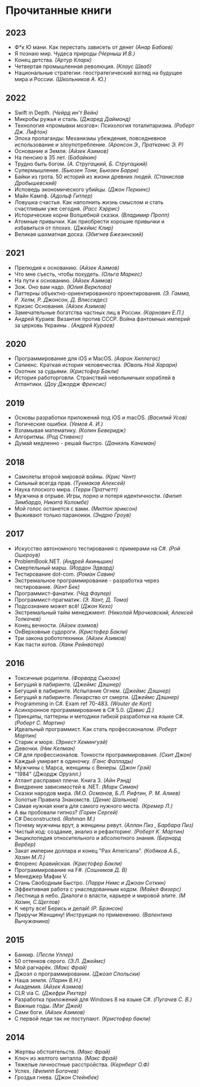 # Прочитанные книги

## 2023
- Ф*к Ю мани. Как перестать зависеть от денег *(Анар Бабаев)*
- Я познаю мир. Чудеса природы *(Черныш И.В.)*
- Конец детства. *(Артур Кларк)*
- Четвертая промышленная революция. *(Клаус Шваб)*
- Национальные стратегии: геостратегический взгляд на будущее мира и России. *(Школьников А. Ю.)*


## 2022
- Swift in Depth. *(Чейрд ин’т Вейн)*
- Микробы ружья и сталь. *(Джаред Даймонд)*
- Технология «промывки мозгов»: Психология тоталитаризма. *(Роберт Дж. Лифтон)*
- Эпоха пропаганды: Механизмы убеждения, повседневное использование и злоупотребление. *(Аронсон Э., Пратканис Э. Р)*
- Основание и Земля. *(Айзек Азимов)*
- На пенсию в 35 лет. *(Бабайкин)*
- Трудно быть богом. *(А. Стругацкий, Б. Стругацкий)*
- Супермышление. *(Бьюзен Тони, Бьюзен Барри)*
- Байки из грота. 50 историй из жизни древних людей. *(Станислав Дробышевский)*
- Исповедь экономического убийцы. *(Джон Перкинс)*
- Майн Кампф. *(Адольф Гитлер)*
- Ловушка счастья. Как наполнить жизнь смыслом и стать счастливым уже сегодня. *(Расс Хэррис)*
- Исторические корни Волшебной сказки. *(Владимир Пропп)*
- Атомные привычки. Как приобрести хорошие привычки и избавиться от плохих. *(Джеймс Клир)*
- Великая шахматная доска. *(Збигнев Бжезинский)*

## 2021
- Прелюдия к основанию. *(Айзек Азимов)*
- Что мне съесть, чтобы похудеть. *(Ольга Маркес)*
- На пути к основанию. *(Айзек Азимов)*
- Зож. Оно вам надо. *(Юлия Верклова)*
- Паттерны объектно-ориентированного проектирования. *(Э. Гамма, Р. Хелм, Р. Джонсон, Д. Влиссидес)*
- Кризис Основания. *(Айзек Азимов)*
- Замечательные богатства частных лиц в России. *(Карнович Е.П.)*
- Андрей Кураев: Византия против СССР. Война фантомных империй за церковь Украины . *(Андрей Кураев)*

## 2020
- Программирование для iOS и MacOS. *(Аарон Хиллегас)*
- Сапиенс. Краткая история человечества. *(Юваль Ной Харари)*
- Охотник за судьями. *(Кристофер Бакли)*
- История работорговли. Странствий невольничьих кораблей в Атлантики. *(Доу Джордж Френсис)*

## 2019
- Основы разработки приложений под iOS и macOS. *(Василий Усов)*
- Логические ошибки. *(Уемов А. И.)*
- Взламывая математику. *(Колин Беверидж)*
- Алгоритмы. *(Род Стивенс)*
- Думай медленно - решай быстро. *(Даниэль Канеман)*

## 2018
- Самолеты второй мировой войны. *(Крис Чент)*
- Сильный всегда прав. *(Тукмаков Алексей)*
- Наука плоского мира. *(Терри Пратчетт)*
- Мужчина в отрыве. Игры, порно и потеря идентичности. *(Филип Зимбардо, Никитá Коломбе)*
- Мой голос останется с вами. *(Милтон эриксон)*
- Выживают только параноики. *(Эндрю Гроув)*

## 2017
- Искусство автономного тестирования с примерами на C#. *(Рой Ошероув)*
- ProblemBook.NET. *(Андрей Акиньшин)*
- Смертельный марш. *(Йордон Эдвард)*
- Тестирование dot-com. *(Роман Савин)*
- Экстремальное программирование - разработка через тестирование. *(Кент Бек)*
- Программист-фанатик. *(Чед Фаулер)*
- Программист-прагматик. *(Э. Хант, Д. Тома)*
- Подсознание может всё! *(Джон Кехо)*
- Экстремальный тайм менеджмент. *(Николай Мрочковский, Алексей Толкачев)*
- Конец вечности. *(Айзек азимов)*
- ОнВерховные судороги. *(Кристофер Бакли)*
- Три закона робототехники. *(Айзек Азимов)*
- Как пасти котов. *(Ханк Рейнвотер)*

## 2016
- Токсичные родители. *(Форвард Сьюзан)*
- Бегущий в лабиринте. *(Джеймс Дэшнер)*
- Бегущий в лабиринте. Испытание Огнем. *(Джеймс Дэшнер)*
- Бегущий в лабиринте. Лекарство от смерти. *(Джеймс Дэшнер)*
- Programming in C#. Exam ref 70-483. *(Wouter de Kort)*
- Асинхронное программирование в C# 5.0. *(Дэвис Д.)*
- Принципы, паттерны и методики гибкой разработки на языке C#. *(Роберт С. Мартин)*
- Идеальный программист. Как стать профессионалом. *(Роберт Мартин)*
- Старик и море. *(Эрнест Хемингуэй)*
- Девочки. *(Ник Келман)*
- C# для профессионалов. Тонкости программирования. *(Скит Джон)*
- Каждый умирает в одиночку. *(Ганс Фаллады)*
- Мужчины с Марса, женщины с Венеры. *(Джон Грэй)*
- "1984" *(Джордж Оруэлл.)*
- Атлант расправил плечи. Книга 3. *(Айн Рэнд)*
- Внедрение зависимостей в .NET. *(Марк Симан)*
- Сказки народов мира. *(М.О. Османов, Б.Л. Рифтин, Р. М. Алиев)*
- Золотые Правила Знакомств. *(Денис Шальнов)*
- Самая нужная книга для самого нужного места. *(Кремер Л.)*
- А вы пробовали гипноз? *(Горин Сергей)*
- C# Deconstructed. *(Rahman M.)*
- Почему мужчины врут, а женщины ревут. *(Аллан Пиз , Барбара Пиз)*
- Чистый код: создание, анализ и рефакторинг. *(Роберт К. Мартин)*
- Энциклопедия относительного и абсолютного знания. *(Бернард Вербер)*
- Закат империи доллара и конец "Pax Americana". *(Кобяков А.Б., Хазин М.Л.)*
- Флоренс Аравийская. *(Кристофер Бакли)*
- Программирование на F#. *(Сошников Д. В)*
- Менеджер Мафии V.
- Стань Свободным Быстро. *(Ларри Нимс и Джоан Соткин)*
- Эффективная работа с унаследованным кодом. *(Майкл Физерс)*
- Лестница в небо. Диалоги о власти, карьере и мировой элите. *(М Хазин, С.Щеглов)*
- К черту все! Берись и делай! *(Р. Брэнсон)*
- Приручи Женщину! Инструкция по применению. *(Валентина Вычужанина)*

## 2015
- Банкир. *(Лесли Уллер)*
- 50 оттенков серого. *(Э.Л. Джеймс)*
- Мой рагнарёк. *(Макс Фрай)*
- Джоэл о программировании. *(Джоэл Спольски)*
- Наша земля. *(Ларин В.Н.)*
- Академия. *(Айзек Азимов)*
- CLR via C. *(Джефри Рихтер)*
- Разработка приложений для Windows 8 на языке C#. *(Пугачев С. В.)*
- Важные годы. *(Мэг Джей)*
- Сами боги. *(Айзек Азимов)*
- С первой леди так не поступают. *(Кристофер бакли)*

## 2014
- Жертвы обстоятельств. *(Макс Фрай)*
- Ключ из желтого металла. *(Макс Фрай)*
- Тяжелые личностные расстройства. *(Кернберг О.Ф)*
- Успех. *(Филипп Богачев)*
- Гроздья гнева. *(Джон Стейнбек)*
